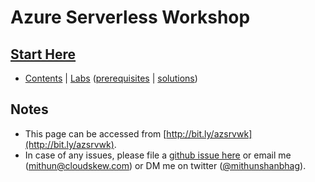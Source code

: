 # Azure Serverless Workshop

## [Start Here](https://github.com/mithunshanbhag/azure-serverless-workshop/projects/1)

* [Contents](https://github.com/mithunshanbhag/azure-serverless-workshop/projects/1) | [Labs](./labs) ([prerequisites](./lab-prerequisites.md) | [solutions](./code-samples))

## Notes

* This page can be accessed from [http://bit.ly/azsrvwk](http://bit.ly/azsrvwk).
* In case of any issues, please file a [github issue here](https://github.com/mithunshanbhag/azure-serverless-workshop/issues) or email me (mithun@cloudskew.com) or DM me on twitter ([@mithunshanbhag](https://twitter.com/MithunShanbhag)).

